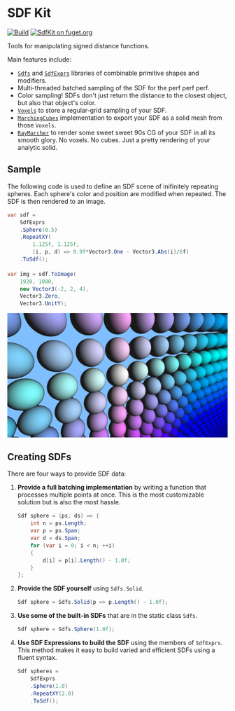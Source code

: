 # SDF Kit

[![Build](https://github.com/praeclarum/SdfKit/actions/workflows/build.yml/badge.svg)](https://github.com/praeclarum/SdfKit/actions/workflows/build.yml)
[![SdfKit on fuget.org](https://www.fuget.org/packages/SdfKit/badge.svg)](https://www.fuget.org/packages/SdfKit)

Tools for manipulating signed distance functions.

Main features include:

* [`Sdfs`](SdfKit/Sdf.cs) and [`SdfExprs`](SdfKit/SdfExpr.cs) libraries of combinable primitive shapes and modifiers.
* Multi-threaded batched sampling of the SDF for the perf perf perf.
* Color sampling! SDFs don't just return the distance to the closest object, but also that object's color.
* [`Voxels`](SdfKit/Voxels.cs) to store a regular-grid sampling of your SDF.
* [`MarchingCubes`](SdfKit/MarchingCubes.cs) implementation to export your SDF as a solid mesh from those `Voxels`.
* [`RayMarcher`](SdfKit/RayMarcher.cs) to render some sweet sweet 90s CG of your SDF in all its smooth glory. No voxels. No cubes. Just a pretty rendering of your analytic solid.

## Sample

The following code is used to define an SDF scene of inifinitely repeating spheres.
Each sphere's color and position are modified when repeated.
The SDF is then rendered to an image.

```csharp
var sdf = 
    SdfExprs
    .Sphere(0.5)
    .RepeatXY(
        1.125f, 1.125f,
        (i, p, d) => 0.9f*Vector3.One - Vector3.Abs(i)/6f)
    .ToSdf();

var img = sdf.ToImage(
    1920, 1080,
    new Vector3(-2, 2, 4),
    Vector3.Zero,
    Vector3.UnitY);
```

![Raytrace of Sample Code](SampleResults/SphereRepeat_1920x1080.jpg)

## Creating SDFs

There are four ways to provide SDF data:

1. **Provide a full batching implementation** by writing a function that processes multiple points at once. This is the most customizable solution but is also the most hassle.

    ```csharp
    Sdf sphere = (ps, ds) => {
        int n = ps.Length;
        var p = ps.Span;
        var d = ds.Span;
        for (var i = 0; i < n; ++i)
        {
            d[i] = p[i].Length() - 1.0f;
        }
    };
    ```

2. **Provide the SDF yourself** using `Sdfs.Solid`.

    ```csharp
    Sdf sphere = Sdfs.Solid(p => p.Length() - 1.0f);
    ```

3. **Use some of the built-in SDFs** that are in the static class `Sdfs`.

    ```csharp
    Sdf sphere = Sdfs.Sphere(1.0f);
    ```

4. **Use SDF Expressions to build the SDF** using the members of `SdfExprs`. This method makes it easy to build varied and efficient SDFs using a fluent syntax.

    ```csharp
    Sdf spheres =
        SdfExprs
        .Sphere(1.0)
        .RepeatXY(2.0)
        .ToSdf();
    ```

